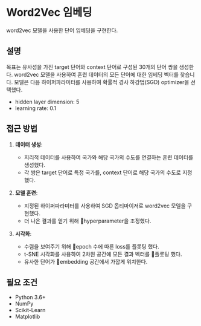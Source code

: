 # Word2Vec 임베딩
word2vec 모델을 사용한 단어 임베딩을 구현한다.

## 설명

목표는 유사성을 가진 target 단어와 context 단어로 구성된 30개의 단어 쌍을 생성한다.
word2vec 모델을 사용하여 훈련 데이터의 모든 단어에 대한 임베딩 벡터를 찾습니다. 모델은 다음 하이퍼파라미터를 사용하여 확률적 경사 하강법(SGD) optimizer을 선택했다.
- hidden layer dimension: 5
- learning rate: 0.1

## 접근 방법

1. **데이터 생성**:
    - 지리적 데이터를 사용하여 국가와 해당 국가의 수도를 연결하는 훈련 데이터를 생성했다.
    - 각 쌍은 target 단어로 특정 국가를, context 단어로 해당 국가의 수도로 지정했다.

2. **모델 훈련**:
    - 지정된 하이퍼파라미터를 사용하여 SGD 옵티마이저로 word2vec 모델을 구현했다.
    - 더 나은 결과를 얻기 위해 hyperparameter을 조정했다.

3. **시각화**:
    - 수렴을 보여주기 위해 epoch 수에 따른 loss를 플롯팅 했다.
    - t-SNE 시각화를 사용하여 2차원 공간에 모든 결과 벡터를 플롯팅 했다.
    - 유사한 단어가 embedding 공간에서 가깝게 위치한다.

## 필요 조건
- Python 3.6+
- NumPy
- Scikit-Learn
- Matplotlib
